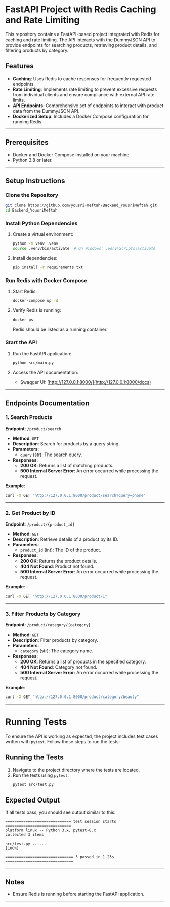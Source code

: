 # FastAPI Project with Redis Caching and Rate Limiting

This repository contains a FastAPI-based project integrated with Redis for caching and rate limiting. The API interacts with the DummyJSON API to provide endpoints for searching products, retrieving product details, and filtering products by category.

## Features
- **Caching**: Uses Redis to cache responses for frequently requested endpoints.
- **Rate Limiting**: Implements rate limiting to prevent excessive requests from individual clients and ensure compliance with external API rate limits.
- **API Endpoints**: Comprehensive set of endpoints to interact with product data from the DummyJSON API.
- **Dockerized Setup**: Includes a Docker Compose configuration for running Redis.

---

## Prerequisites
- Docker and Docker Compose installed on your machine.
- Python 3.8 or later.

---

## Setup Instructions

### Clone the Repository
```bash
git clone https://github.com/yousri-meftah/Backend_YousriMeftah.git
cd Backend_YousriMeftah
```

### Install Python Dependencies
1. Create a virtual environment:
   ```bash
   python -m venv .venv
   source .venv/bin/activate  # On Windows: .venv\Scripts\activate
   ```

2. Install dependencies:
   ```bash
   pip install -r requirements.txt
   ```

### Run Redis with Docker Compose
1. Start Redis:
   ```bash
   docker-compose up -d
   ```

2. Verify Redis is running:
   ```bash
   docker ps
   ```
   Redis should be listed as a running container.

### Start the API
1. Run the FastAPI application:
   ```bash
   python src/main.py
   ```

2. Access the API documentation:
   - Swagger UI: [http://127.0.0.1:8000/](http://127.0.0.1:8000/docs)
   

---

## Endpoints Documentation

### 1. Search Products
**Endpoint**: `/product/search`
- **Method**: `GET`
- **Description**: Search for products by a query string.
- **Parameters**:
  - `query` (str): The search query.
- **Responses**:
  - **200 OK**: Returns a list of matching products.
  - **500 Internal Server Error**: An error occurred while processing the request.

**Example**:
```bash
curl -X GET "http://127.0.0.1:8000/product/search?query=phone"
```

---

### 2. Get Product by ID
**Endpoint**: `/product/{product_id}`
- **Method**: `GET`
- **Description**: Retrieve details of a product by its ID.
- **Parameters**:
  - `product_id` (int): The ID of the product.
- **Responses**:
  - **200 OK**: Returns the product details.
  - **404 Not Found**: Product not found.
  - **500 Internal Server Error**: An error occurred while processing the request.

**Example**:
```bash
curl -X GET "http://127.0.0.1:8000/product/1"
```

---

### 3. Filter Products by Category
**Endpoint**: `/product/category/{category}`
- **Method**: `GET`
- **Description**: Filter products by category.
- **Parameters**:
  - `category` (str): The category name.
- **Responses**:
  - **200 OK**: Returns a list of products in the specified category.
  - **404 Not Found**: Category not found.
  - **500 Internal Server Error**: An error occurred while processing the request.

**Example**:
```bash
curl -X GET "http://127.0.0.1:8000/product/category/beauty"
```

---
# Running Tests

To ensure the API is working as expected, the project includes test cases written with `pytest`. Follow these steps to run the tests:



## Running the Tests
1. Navigate to the project directory where the tests are located.
2. Run the tests using `pytest`:
   ```bash
   pytest src/test.py
   ```

## Expected Output
If all tests pass, you should see output similar to this:
```plaintext
============================= test session starts =============================
platform linux -- Python 3.x, pytest-8.x
collected 3 items

src/test.py ......                                                   [100%]

============================== 3 passed in 1.23s ==============================
```

---

## Notes
- Ensure Redis is running before starting the FastAPI application.
---

